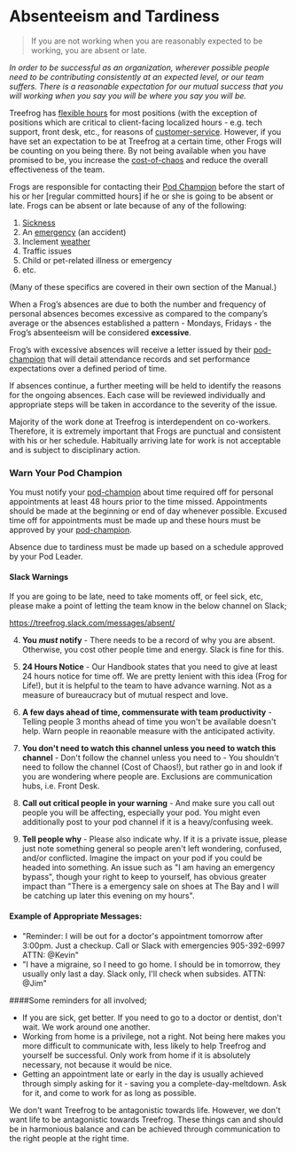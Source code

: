 # Absenteeism and Tardiness

> If you are not working when you are reasonably expected to be working, you are absent or late.

<i> In order to be successful as an organization, wherever possible people need to be contributing consistently at an expected level, or our team suffers. There is a reasonable expectation for our mutual success that you will working when you say you will be where you say you will be.</i>


Treefrog has [flexible hours](hours#flexible_hours) for most positions (with the exception of positions which are critical to client-facing localized hours - e.g. tech support, front desk, etc., for reasons of [customer-service](manual/customer-service.md). However, if you have set an expectation to be at Treefrog at a certain time, other Frogs will be counting on you being there. By not being available when you have promised to be, you increase the [cost-of-chaos](manual/cost-of-chaos.md) and reduce the overall effectiveness of the team.

Frogs are responsible for contacting their [Pod Champion](manual/pod-champion.md) before the start of his or her [regular committed hours] if he or she is going to be absent or late. Frogs can be absent or late because of any of the following:

1. [Sickness](manual/sickness.md)
2. An [emergency](manual/emergency.md) (an accident)
3. Inclement [weather](manual/weather.md)
4. Traffic issues
5. Child or pet-related illness or emergency
6. etc.

(Many of these specifics are covered in their own section of the Manual.)

When a Frog’s absences are due to both the number and frequency of personal absences becomes excessive as compared to the company’s average or the absences established a pattern - Mondays, Fridays - the Frog’s absenteeism will be considered **excessive**.

Frog’s with excessive absences will receive a letter issued by their [pod-champion](manual/pod-champion.md) that will detail attendance records and set performance expectations over a defined period of time.

If absences continue, a further meeting will be held to identify the reasons for the ongoing absences. Each case will be reviewed individually and appropriate steps will be taken in accordance to the severity of the issue.

Majority of the work done at Treefrog is interdependent on co-workers. Therefore, it is extremely important that Frogs are punctual and consistent with his or her schedule. Habitually arriving late for work is not acceptable and is subject to disciplinary action.

### Warn Your Pod Champion

You must notify your [pod-champion](manual/pod-champion.md) about time required off for personal appointments at least 48 hours prior to the time missed. Appointments should be made at the beginning or end of day whenever possible. Excused time off for appointments must be made up and these hours must be approved by your [pod-champion](manual/pod-champion.md).

Absence due to tardiness must be made up based on a schedule approved by your Pod Leader.

#### Slack Warnings

If you are going to be late, need to take moments off, or feel sick, etc, please make a point of letting the team know in the below channel on Slack;

https://treefrog.slack.com/messages/absent/

4. <b>You <i>must</i> notify</b> - There needs to be a record of why you are absent. Otherwise, you cost other people time and energy. Slack is fine for this.

1. <b>24 Hours Notice</b> - Our Handbook states that you need to give at least 24 hours notice for time off. We are pretty lenient with this idea (Frog for Life!), but it is helpful to the team to have advance warning. Not as a measure of bureaucracy but of mutual respect and love.

2. <b>A few days ahead of time, commensurate with team productivity</b> - Telling people 3 months ahead of time you won't be available doesn't help. Warn people in reaonable measure with the anticipated activity.

3. <b>You don't need to watch this channel unless you need to watch this channel</b> -  Don't follow the channel unless you need to - You shouldn't need to follow the channel (Cost of Chaos!), but rather go in and look if you are wondering where people are. Exclusions are communication hubs, i.e. Front Desk.


5. <b>Call out critical people in your warning</b> - And make sure you call out people you will be affecting, especially your pod. You might even additionally post to your pod channel if it is a heavy/confusing week.

6. <b>Tell people why</b> - Please also indicate why. If it is a private issue, please just note something general so people aren't left wondering, confused, and/or conflicted. Imagine the impact on your pod if you could be headed into something. An issue such as "I am having an emergency bypass", though your right to keep to yourself, has obvious greater impact than "There is a emergency sale on shoes at The Bay and I will be catching up later this evening on my hours".

#### Example of Appropriate Messages:

- "Reminder: I will be out for a doctor's appointment tomorrow after 3:00pm. Just a checkup. Call or Slack with emergencies 905-392-6997 ATTN: @Kevin"
- "I have a migraine, so I need to go home. I should be in tomorrow, they usually only last a day. Slack only, I'll check when subsides. ATTN: @Jim"

####Some reminders for all involved;

- If you are sick, get better. If you need to go to a doctor or dentist, don't wait. We work around one another.
- Working from home is a privilege, not a right. Not being here makes you more difficult to communicate with, less likely to help Treefrog and yourself be successful. Only work from home if it is absolutely necessary, not because it would be nice.
- Getting an appointment late or early in the day is usually achieved through simply asking for it - saving you a complete-day-meltdown. Ask for it, and come to work for as long as possible.

We don't want Treefrog to be antagonistic towards life. However, we don't want life to be antagonistic towards Treefrog. These things can and should be in harmonious balance and can be achieved through communication to the right people at the right time.



